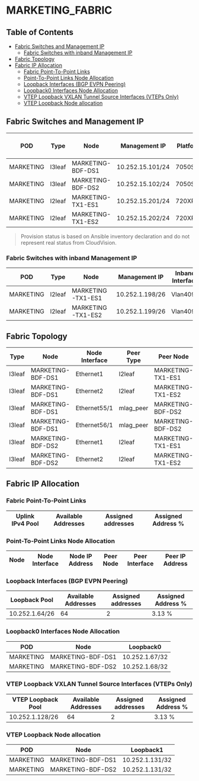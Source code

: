 # MARKETING_FABRIC

## Table of Contents

- [Fabric Switches and Management IP](#fabric-switches-and-management-ip)
  - [Fabric Switches with inband Management IP](#fabric-switches-with-inband-management-ip)
- [Fabric Topology](#fabric-topology)
- [Fabric IP Allocation](#fabric-ip-allocation)
  - [Fabric Point-To-Point Links](#fabric-point-to-point-links)
  - [Point-To-Point Links Node Allocation](#point-to-point-links-node-allocation)
  - [Loopback Interfaces (BGP EVPN Peering)](#loopback-interfaces-bgp-evpn-peering)
  - [Loopback0 Interfaces Node Allocation](#loopback0-interfaces-node-allocation)
  - [VTEP Loopback VXLAN Tunnel Source Interfaces (VTEPs Only)](#vtep-loopback-vxlan-tunnel-source-interfaces-vteps-only)
  - [VTEP Loopback Node allocation](#vtep-loopback-node-allocation)

## Fabric Switches and Management IP

| POD | Type | Node | Management IP | Platform | Provisioned in CloudVision | Serial Number |
| --- | ---- | ---- | ------------- | -------- | -------------------------- | ------------- |
| MARKETING | l3leaf | MARKETING-BDF-DS1 | 10.252.15.101/24 | 7050SX3 | Provisioned | - |
| MARKETING | l3leaf | MARKETING-BDF-DS2 | 10.252.15.102/24 | 7050SX3 | Provisioned | - |
| MARKETING | l2leaf | MARKETING-TX1-ES1 | 10.252.15.201/24 | 720XP | Provisioned | - |
| MARKETING | l2leaf | MARKETING-TX1-ES2 | 10.252.15.202/24 | 720XP | Provisioned | - |

> Provision status is based on Ansible inventory declaration and do not represent real status from CloudVision.

### Fabric Switches with inband Management IP

| POD | Type | Node | Management IP | Inband Interface |
| --- | ---- | ---- | ------------- | ---------------- |
| MARKETING | l2leaf | MARKETING-TX1-ES1 | 10.252.1.198/26 | Vlan4092 |
| MARKETING | l2leaf | MARKETING-TX1-ES2 | 10.252.1.199/26 | Vlan4092 |

## Fabric Topology

| Type | Node | Node Interface | Peer Type | Peer Node | Peer Interface |
| ---- | ---- | -------------- | --------- | ----------| -------------- |
| l3leaf | MARKETING-BDF-DS1 | Ethernet1 | l2leaf | MARKETING-TX1-ES1 | Ethernet49 |
| l3leaf | MARKETING-BDF-DS1 | Ethernet2 | l2leaf | MARKETING-TX1-ES2 | Ethernet49 |
| l3leaf | MARKETING-BDF-DS1 | Ethernet55/1 | mlag_peer | MARKETING-BDF-DS2 | Ethernet55/1 |
| l3leaf | MARKETING-BDF-DS1 | Ethernet56/1 | mlag_peer | MARKETING-BDF-DS2 | Ethernet56/1 |
| l3leaf | MARKETING-BDF-DS2 | Ethernet1 | l2leaf | MARKETING-TX1-ES1 | Ethernet50 |
| l3leaf | MARKETING-BDF-DS2 | Ethernet2 | l2leaf | MARKETING-TX1-ES2 | Ethernet50 |

## Fabric IP Allocation

### Fabric Point-To-Point Links

| Uplink IPv4 Pool | Available Addresses | Assigned addresses | Assigned Address % |
| ---------------- | ------------------- | ------------------ | ------------------ |

### Point-To-Point Links Node Allocation

| Node | Node Interface | Node IP Address | Peer Node | Peer Interface | Peer IP Address |
| ---- | -------------- | --------------- | --------- | -------------- | --------------- |

### Loopback Interfaces (BGP EVPN Peering)

| Loopback Pool | Available Addresses | Assigned addresses | Assigned Address % |
| ------------- | ------------------- | ------------------ | ------------------ |
| 10.252.1.64/26 | 64 | 2 | 3.13 % |

### Loopback0 Interfaces Node Allocation

| POD | Node | Loopback0 |
| --- | ---- | --------- |
| MARKETING | MARKETING-BDF-DS1 | 10.252.1.67/32 |
| MARKETING | MARKETING-BDF-DS2 | 10.252.1.68/32 |

### VTEP Loopback VXLAN Tunnel Source Interfaces (VTEPs Only)

| VTEP Loopback Pool | Available Addresses | Assigned addresses | Assigned Address % |
| ------------------ | ------------------- | ------------------ | ------------------ |
| 10.252.1.128/26 | 64 | 2 | 3.13 % |

### VTEP Loopback Node allocation

| POD | Node | Loopback1 |
| --- | ---- | --------- |
| MARKETING | MARKETING-BDF-DS1 | 10.252.1.131/32 |
| MARKETING | MARKETING-BDF-DS2 | 10.252.1.131/32 |
